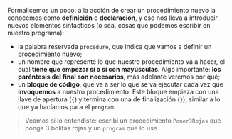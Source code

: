 Formalicemos un poco: a la acción de crear un procedimiento nuevo la conocemos como **definición** o **declaración**, y eso nos lleva a introducir nuevos elementos sintácticos (o sea, cosas que podemos escribir en nuestro programa):

- la palabra reservada `procedure`, que indica que vamos a definir un procedimiento nuevo;
- un nombre que represente lo que nuestro procedimiento va a hacer, el cual **tiene que empezar sí o sí con mayúsculas**. Algo importante: **los paréntesis del final son necesarios**, más adelante veremos por qué;
- un **bloque de código**, que va a ser lo que se va ejecutar cada vez que **invoquemos** a nuestro procedimiento. Este bloque empieza con una llave de apertura (`{`) y termina con una de finalización (`}`), similar a lo que ya hacíamos para el `program`.

> Veamos si lo entendiste: escribí un procedimiento `Poner3Rojas` que ponga 3 bolitas rojas y un `program` que lo use.